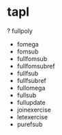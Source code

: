 # tapl

? fullpoly

- fomega
- fomsub
- fullfomsub
- fullfomsubref
- fullfsub
- fullfsubref
- fullomega
- fullsub
- fullupdate
- joinexercise
- letexercise
- purefsub
